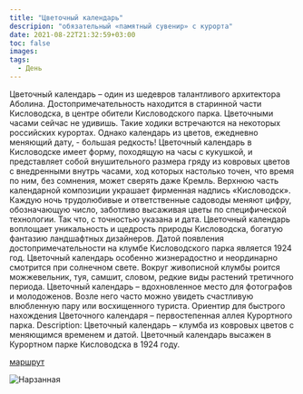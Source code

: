 ```yaml
---
title: "Цветочный календарь"
descripion: "обязательный «памятный сувенир» с курорта"
date: 2021-08-22T21:32:59+03:00
toc: false
images:
tags:
  - День
---
```


Цветочный календарь – один из шедевров талантливого архитектора Аболина. Достопримечательность находится в старинной части Кисловодска, в центре обители Кисловодского парка. Цветочными часами сейчас не удивишь. Такие ходики встречаются на некоторых российских курортах. Однако календарь из цветов, ежедневно меняющий дату, - большая редкость!
Цветочный календарь в Кисловодске имеет форму, походящую на часы с кукушкой, и представляет собой внушительного размера гряду из ковровых цветов с внедренными внутрь часами, ход которых настолько точен, что время по ним, без сомнения, может сверять даже Кремль. Верхнюю часть календарной композиции украшает фирменная надпись «Кисловодск». Каждую ночь трудолюбивые и ответственные садоводы меняют цифру, обозначающую число, заботливо высаживая цветы по специфической технологии. Так что, с точностью указана и дата.
Цветочный календарь воплощает уникальность и щедрость природы Кисловодска, богатую фантазию ландшафтных дизайнеров. Датой появления достопримечательности на клумбе Кисловодского парка является 1924 год. Цветочный календарь особенно жизнерадостно и неординарно смотрится при солнечном свете. Вокруг живописной клумбы роится можжевельник, туя, самшит, словом, редкие виды растений третичного периода.
Цветочный календарь – вдохновленное место для фотографов и молодоженов. Возле него часто можно увидеть счастливую влюбленную пару или восхищенного туриста. Ориентир для быстрого нахождения Цветочного календаря – первостепенная аллея Курортного парка.
Description:
Цветочный календарь – клумба из ковровых цветов с меняющимся временем и датой. Цветочный календарь высажен в Курортном парке Кисловодска в 1924 году.

[маршрут](https://goo.gl/maps/4nqTNSMyr5GqaLfj8)

![Нарзанная](/img/tsvetochnyy-kalendar-700x467.jpg)

